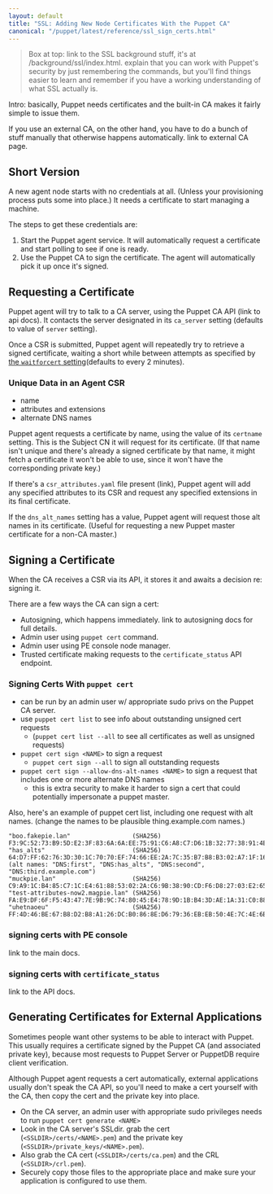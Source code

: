 ```yaml
---
layout: default
title: "SSL: Adding New Node Certificates With the Puppet CA"
canonical: "/puppet/latest/reference/ssl_sign_certs.html"
---
```




> Box at top: link to the SSL background stuff, it's at /background/ssl/index.html. explain that you can work with Puppet's security by just remembering the commands, but you'll find things easier to learn and remember if you have a working understanding of what SSL actually is.


Intro: basically, Puppet needs certificates and the built-in CA makes it fairly simple to issue them.

If you use an external CA, on the other hand, you have to do a bunch of stuff manually that otherwise happens automatically. link to external CA page.

## Short Version

A new agent node starts with no credentials at all. (Unless your provisioning process puts some into place.) It needs a certificate to start managing a machine.

The steps to get these credentials are:

1. Start the Puppet agent service. It will automatically request a certificate and start polling to see if one is ready.
2. Use the Puppet CA to sign the certificate. The agent will automatically pick it up once it's signed.

## Requesting a Certificate

Puppet agent will try to talk to a CA server, using the Puppet CA API (link to api docs). It contacts the server designated in its `ca_server` setting (defaults to value of `server` setting).

Once a CSR is submitted, Puppet agent will repeatedly try to retrieve a signed certificate, waiting a short while between attempts as specified by [the `waitforcert` setting](/references/latest/configuration.html#waitforcert)(defaults to every 2 minutes).

### Unique Data in an Agent CSR

* name
* attributes and extensions
* alternate DNS names

Puppet agent requests a certificate by name, using the value of its `certname` setting. This is the Subject CN it will request for its certificate. (If that name isn't unique and there's already a signed certificate by that name, it might fetch a certificate it won't be able to use, since it won't have the corresponding private key.)

If there's a `csr_attributes.yaml` file present (link), Puppet agent will add any specified attributes to its CSR and request any specified extensions in its final certificate.

If the `dns_alt_names` setting has a value, Puppet agent will request those alt names in its certificate. (Useful for requesting a new Puppet master certificate for a non-CA master.)

## Signing a Certificate

When the CA receives a CSR via its API, it stores it and awaits a decision re: signing it.

There are a few ways the CA can sign a cert:

* Autosigning, which happens immediately. link to autosigning docs for full details.
* Admin user using `puppet cert` command.
* Admin user using PE console node manager.
* Trusted certificate making requests to the `certificate_status` API endpoint.

### Signing Certs With `puppet cert`

* can be run by an admin user w/ appropriate sudo privs on the Puppet CA server.
* use `puppet cert list` to see info about outstanding unsigned cert requests
    * (`puppet cert list --all` to see all certificates as well as unsigned requests)
* `puppet cert sign <NAME>` to sign a request
    * `puppet cert sign --all` to sign all outstanding requests
* `puppet cert sign --allow-dns-alt-names <NAME>` to sign a request that includes one or more alternate DNS names
    * this is extra security to make it harder to sign a cert that could potentially impersonate a puppet master.

Also, here's an example of puppet cert list, including one request with alt names. (change the names to be plausible thing.example.com names.)

    "boo.fakepie.lan"                 (SHA256) F3:9C:52:73:B9:5D:E2:3F:83:6A:6A:EE:75:91:C6:A8:C7:D6:1B:32:77:38:91:4E:F3:F4:F6:4C:96:79:B9:D1
    "has_alts"                        (SHA256) 64:D7:FF:62:76:3D:30:1C:70:70:EF:74:66:EE:2A:7C:35:B7:B8:B3:02:A7:1F:16:6E:FC:C7:35:D4:CB:B7:FD (alt names: "DNS:first", "DNS:has_alts", "DNS:second", "DNS:third.example.com")
    "muckpie.lan"                     (SHA256) C9:A9:1C:B4:85:C7:1C:E4:61:88:53:02:2A:C6:9B:38:90:CD:F6:D8:27:03:E2:65:62:49:76:00:97:1E:93:0C
    "test-attributes-now2.magpie.lan" (SHA256) FA:E9:DF:6F:F5:43:47:7E:9B:9C:74:80:45:E4:78:9D:1B:B4:3D:AE:1A:31:C0:88:1E:85:E9:BB:8A:72:05:63
    "uhetnaoeu"                       (SHA256) FF:4D:46:BE:67:B8:D2:B8:A1:26:DC:B0:86:8E:D6:79:36:EB:EB:50:4E:7C:4E:6B:6E:E5:56:F3:02:04:C6:FD


### signing certs with PE console

link to the main docs.

### signing certs with `certificate_status`

link to the API docs.



## Generating Certificates for External Applications

Sometimes people want other systems to be able to interact with Puppet. This usually requires a certificate signed by the Puppet CA (and associated private key), because most requests to Puppet Server or PuppetDB require client verification.

Although Puppet agent requests a cert automatically, external applications usually don't speak the CA API, so you'll need to make a cert yourself with the CA, then copy the cert and the private key into place.

* On the CA server, an admin user with appropriate sudo privileges needs to run `puppet cert generate <NAME>`
* Look in the CA server's SSLdir. grab the cert (`<SSLDIR>/certs/<NAME>.pem`) and the private key (`<SSLDIR>/private_keys/<NAME>.pem`).
* Also grab the CA cert (`<SSLDIR>/certs/ca.pem`) and the CRL (`<SSLDIR>/crl.pem`).
* Securely copy those files to the appropriate place and make sure your application is configured to use them.

